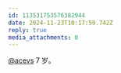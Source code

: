 ```yaml
---
id: 113531753576382944
date: 2024-11-23T10:17:59.742Z
reply: true
media_attachments: 0
---
```


[@acevs](https://mastodon.social/@acevs) 7 岁。

